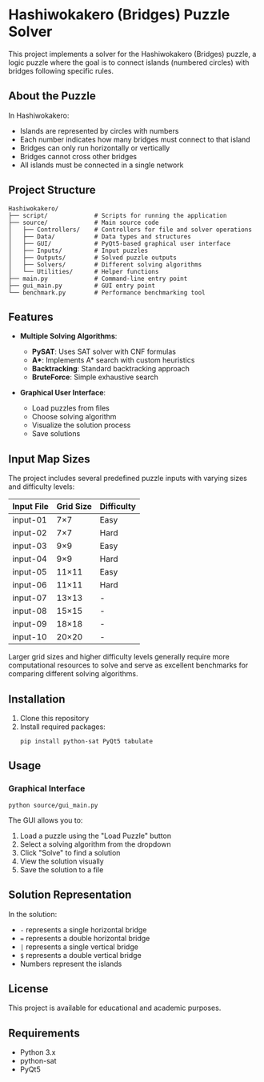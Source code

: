 # Hashiwokakero (Bridges) Puzzle Solver

This project implements a solver for the Hashiwokakero (Bridges) puzzle, a logic puzzle where the goal is to connect islands (numbered circles) with bridges following specific rules.

## About the Puzzle

In Hashiwokakero:
- Islands are represented by circles with numbers
- Each number indicates how many bridges must connect to that island
- Bridges can only run horizontally or vertically
- Bridges cannot cross other bridges
- All islands must be connected in a single network

## Project Structure

```
Hashiwokakero/
├── script/             # Scripts for running the application
├── source/             # Main source code
│   ├── Controllers/    # Controllers for file and solver operations
│   ├── Data/           # Data types and structures
│   ├── GUI/            # PyQt5-based graphical user interface
│   ├── Inputs/         # Input puzzles
│   ├── Outputs/        # Solved puzzle outputs
│   ├── Solvers/        # Different solving algorithms
│   └── Utilities/      # Helper functions
├── main.py             # Command-line entry point
├── gui_main.py         # GUI entry point
└── benchmark.py        # Performance benchmarking tool
```

## Features

- **Multiple Solving Algorithms**:
  - **PySAT**: Uses SAT solver with CNF formulas
  - **A\***: Implements A* search with custom heuristics
  - **Backtracking**: Standard backtracking approach
  - **BruteForce**: Simple exhaustive search

- **Graphical User Interface**:
  - Load puzzles from files
  - Choose solving algorithm
  - Visualize the solution process
  - Save solutions

## Input Map Sizes

The project includes several predefined puzzle inputs with varying sizes and difficulty levels:

| Input File | Grid Size | Difficulty |
|------------|-----------|------------|
| input-01   | 7×7       | Easy       |
| input-02   | 7×7       | Hard       |
| input-03   | 9×9       | Easy       |
| input-04   | 9×9       | Hard       |
| input-05   | 11×11     | Easy       |
| input-06   | 11×11     | Hard       |
| input-07   | 13×13     | -          |
| input-08   | 15×15     | -          |
| input-09   | 18×18     | -          |
| input-10   | 20×20     | -          |

Larger grid sizes and higher difficulty levels generally require more computational resources to solve and serve as excellent benchmarks for comparing different solving algorithms.

## Installation

1. Clone this repository
2. Install required packages:
   ```
   pip install python-sat PyQt5 tabulate
   ```

## Usage

### Graphical Interface

```
python source/gui_main.py
```

The GUI allows you to:
1. Load a puzzle using the "Load Puzzle" button
2. Select a solving algorithm from the dropdown
3. Click "Solve" to find a solution
4. View the solution visually
5. Save the solution to a file

## Solution Representation

In the solution:
- `-` represents a single horizontal bridge
- `=` represents a double horizontal bridge
- `|` represents a single vertical bridge
- `$` represents a double vertical bridge
- Numbers represent the islands

## License

This project is available for educational and academic purposes.

## Requirements

- Python 3.x
- python-sat
- PyQt5
